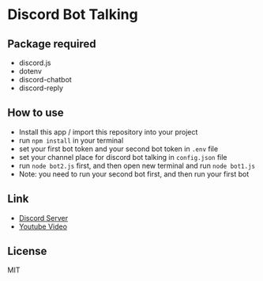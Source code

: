 # Discord Bot Talking

## Package required

- discord.js
- dotenv
- discord-chatbot
- discord-reply

## How to use

- Install this app / import this repository into your project
- run `npm install` in your terminal
- set your first bot token and your second bot token in `.env` file
- set your channel place for discord bot talking in `config.json` file
- run `node bot2.js` first, and then open new terminal and run `node bot1.js`
- Note: you need to run your second bot first, and then run your first bot

## Link

- [Discord Server](https://discord.gg/Kj8TYuCjbU)
- [Youtube Video](https://youtu.be/8tocKd75jzY)

## License

MIT
